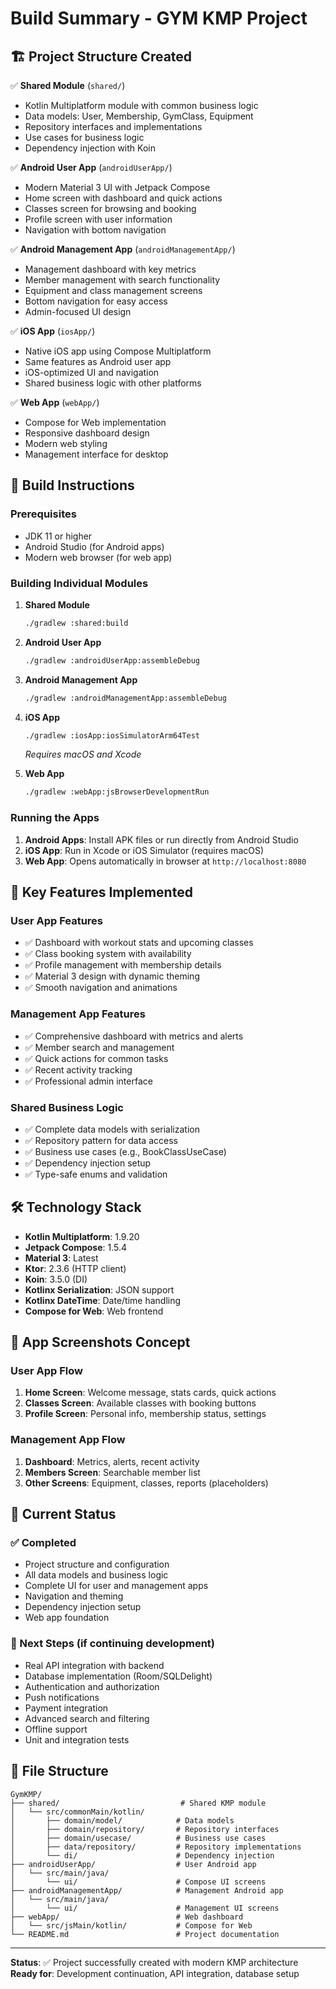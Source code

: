 # Build Summary - GYM KMP Project

## 🏗️ Project Structure Created

✅ **Shared Module** (`shared/`)
- Kotlin Multiplatform module with common business logic
- Data models: User, Membership, GymClass, Equipment
- Repository interfaces and implementations
- Use cases for business logic
- Dependency injection with Koin

✅ **Android User App** (`androidUserApp/`)
- Modern Material 3 UI with Jetpack Compose
- Home screen with dashboard and quick actions
- Classes screen for browsing and booking
- Profile screen with user information
- Navigation with bottom navigation

✅ **Android Management App** (`androidManagementApp/`)
- Management dashboard with key metrics
- Member management with search functionality
- Equipment and class management screens
- Bottom navigation for easy access
- Admin-focused UI design

✅ **iOS App** (`iosApp/`)
- Native iOS app using Compose Multiplatform
- Same features as Android user app
- iOS-optimized UI and navigation
- Shared business logic with other platforms

✅ **Web App** (`webApp/`)
- Compose for Web implementation
- Responsive dashboard design
- Modern web styling
- Management interface for desktop

## 🚀 Build Instructions

### Prerequisites
- JDK 11 or higher
- Android Studio (for Android apps)
- Modern web browser (for web app)

### Building Individual Modules

1. **Shared Module**
   ```bash
   ./gradlew :shared:build
   ```

2. **Android User App**
   ```bash
   ./gradlew :androidUserApp:assembleDebug
   ```

3. **Android Management App**
   ```bash
   ./gradlew :androidManagementApp:assembleDebug
   ```

4. **iOS App**
   ```bash
   ./gradlew :iosApp:iosSimulatorArm64Test
   ```
   *Requires macOS and Xcode*

5. **Web App**
   ```bash
   ./gradlew :webApp:jsBrowserDevelopmentRun
   ```

### Running the Apps

1. **Android Apps**: Install APK files or run directly from Android Studio
2. **iOS App**: Run in Xcode or iOS Simulator (requires macOS)
3. **Web App**: Opens automatically in browser at `http://localhost:8080`

## 🎯 Key Features Implemented

### User App Features
- ✅ Dashboard with workout stats and upcoming classes
- ✅ Class booking system with availability
- ✅ Profile management with membership details
- ✅ Material 3 design with dynamic theming
- ✅ Smooth navigation and animations

### Management App Features
- ✅ Comprehensive dashboard with metrics and alerts
- ✅ Member search and management
- ✅ Quick actions for common tasks
- ✅ Recent activity tracking
- ✅ Professional admin interface

### Shared Business Logic
- ✅ Complete data models with serialization
- ✅ Repository pattern for data access
- ✅ Business use cases (e.g., BookClassUseCase)
- ✅ Dependency injection setup
- ✅ Type-safe enums and validation

## 🛠️ Technology Stack

- **Kotlin Multiplatform**: 1.9.20
- **Jetpack Compose**: 1.5.4
- **Material 3**: Latest
- **Ktor**: 2.3.6 (HTTP client)
- **Koin**: 3.5.0 (DI)
- **Kotlinx Serialization**: JSON support
- **Kotlinx DateTime**: Date/time handling
- **Compose for Web**: Web frontend

## 📱 App Screenshots Concept

### User App Flow
1. **Home Screen**: Welcome message, stats cards, quick actions
2. **Classes Screen**: Available classes with booking buttons
3. **Profile Screen**: Personal info, membership status, settings

### Management App Flow
1. **Dashboard**: Metrics, alerts, recent activity
2. **Members Screen**: Searchable member list
3. **Other Screens**: Equipment, classes, reports (placeholders)

## 🚦 Current Status

### ✅ Completed
- Project structure and configuration
- All data models and business logic
- Complete UI for user and management apps
- Navigation and theming
- Dependency injection setup
- Web app foundation

### 🔄 Next Steps (if continuing development)
- Real API integration with backend
- Database implementation (Room/SQLDelight)
- Authentication and authorization
- Push notifications
- Payment integration
- Advanced search and filtering
- Offline support
- Unit and integration tests

## 📄 File Structure

```
GymKMP/
├── shared/                           # Shared KMP module
│   └── src/commonMain/kotlin/
│       ├── domain/model/            # Data models
│       ├── domain/repository/       # Repository interfaces
│       ├── domain/usecase/          # Business use cases
│       ├── data/repository/         # Repository implementations
│       └── di/                      # Dependency injection
├── androidUserApp/                  # User Android app
│   └── src/main/java/
│       └── ui/                      # Compose UI screens
├── androidManagementApp/            # Management Android app
│   └── src/main/java/
│       └── ui/                      # Management UI screens
├── webApp/                          # Web dashboard
│   └── src/jsMain/kotlin/           # Compose for Web
└── README.md                        # Project documentation
```

---

**Status**: ✅ Project successfully created with modern KMP architecture
**Ready for**: Development continuation, API integration, database setup